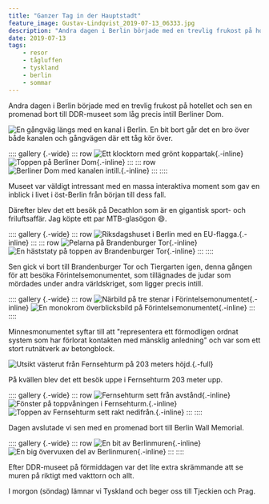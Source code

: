 ```yaml
---
title: "Ganzer Tag in der Hauptstadt"
feature_image: Gustav-Lindqvist_2019-07-13_06333.jpg
description: "Andra dagen i Berlin började med en trevlig frukost på hotellet och sen en promenad bort till DDR-museet som låg precis intill Berliner Dom."
date: 2019-07-13
tags:
    - resor
    - tågluffen
    - tyskland
    - berlin
    - sommar
---
```


Andra dagen i Berlin började med en trevlig frukost på hotellet och sen en promenad bort till DDR-museet som låg precis intill Berliner Dom.

![En gångväg längs med en kanal i Berlin. En bit bort går det en bro över både kanalen och gångvägen där ett tåg kör över.](Gustav-Lindqvist_2019-07-13_06295.jpg)

:::: gallery {.-wide}
::: row
![Ett klocktorn med grönt koppartak](Gustav-Lindqvist_2019-07-13_06313.jpg){.-inline}
![Toppen på Berliner Dom](Gustav-Lindqvist_2019-07-13_06317.jpg){.-inline}
:::
::: row
![Berliner Dom med kanalen intill.](Gustav-Lindqvist_2019-07-13_06307.jpg){.-inline}
:::
::::

Museet var väldigt intressant med en massa interaktiva moment som gav en inblick i livet i öst-Berlin från början till dess fall.

Därefter blev det ett besök på Decathlon som är en gigantisk sport- och friluftsaffär. Jag köpte ett par MTB-glasögon 😄.

:::: gallery {.-wide}
::: row
![Riksdagshuset i Berlin med en EU-flagga.](Gustav-Lindqvist_2019-07-13_06333.jpg){.-inline}
:::
::: row
![Pelarna på Brandenburger Tor](Gustav-Lindqvist_2019-07-13_06322.jpg){.-inline}
![En häststaty på toppen av Brandenburger Tor](Gustav-Lindqvist_2019-07-13_06323.jpg){.-inline}
:::
::::

Sen gick vi bort till Brandenburger Tor och Tiergarten igen, denna gången för att besöka Förintelsemonumentet, som tillägnades de judar som mördades under andra världskriget, som ligger precis intill.

:::: gallery {.-wide}
::: row
![Närbild på tre stenar i Förintelsemonumentet](Gustav-Lindqvist_2019-07-13_06363.jpg){.-inline}
![En monokrom överblicksbild på Förintelsemonumentet](Gustav-Lindqvist_2019-07-13_06371.jpg){.-inline}
:::
::::

Minnesmonumentet syftar till att "representera ett förmodligen ordnat system som har förlorat kontakten med mänsklig anledning" och var som ett stort rutnätverk av betongblock.

![Utsikt västerut från Fernsehturm på 203 meters höjd.](20190713_202845-1.jpg){.-full}

På kvällen blev det ett besök uppe i Fernsehturm 203 meter upp.

:::: gallery {.-wide}
::: row
![Fernsehturm sett från avstånd](IMG_20190713_153152_875.jpg){.-inline}
![Fönster på toppvåningen i Fernsehturm.](20190713_201453-2.jpg){.-inline}
![Toppen av Fernsehturm sett rakt nedifrån.](OI000035.jpg){.-inline}
:::
::::

Dagen avslutade vi sen med en promenad bort till Berlin Wall Memorial.

:::: gallery {.-wide}
::: row
![En bit av Berlinmuren](20190713_212657-2.jpg){.-inline}
![En big övervuxen del av Berlinmuren](20190713_213058-2.jpg){.-inline}
:::
::::

Efter DDR-museet på förmiddagen var det lite extra skrämmande att se muren på riktigt med vakttorn och allt.

I morgon (söndag) lämnar vi Tyskland och beger oss till Tjeckien och Prag.
